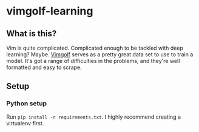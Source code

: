 # vimgolf-learning

## What is this?
Vim is quite complicated. Complicated enough to be tackled with deep learning? Maybe.
[Vimgolf](http://vimgolf.com) serves as a pretty great data set to use to train a model. 
It's got a range of difficulties in the problems, and they're well formatted and easy to scrape.

## Setup
### Python setup
Run ```pip install -r requirements.txt```. I highly recommend creating a virtualenv first.
